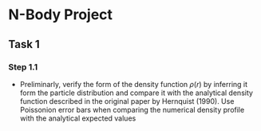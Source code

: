 # N-Body Project

## Task 1

### Step 1.1

- Preliminarly, verify the form of the density function $\rho(r)$ by inferring it form the particle distribution and compare it with the analytical density function described in the original paper by Hernquist (1990). Use Poissonion error bars when comparing the numerical density  profile with the analytical expected values
